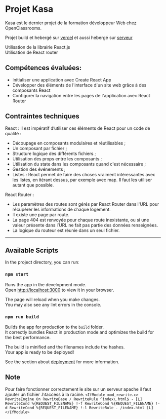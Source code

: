 # Projet Kasa

Kasa est le dernier projet de la formation développeur Web chez OpenClassrooms.

Projet build et hebergé sur [vercel](https://kasa-p7-open-classrooms.vercel.app/) et aussi hebergé sur [serveur](https://kasa.angiepons.fr/)

Utilisation de la librairie React.js  
Utilisation de React router

## Compétences évaluées:

- Initialiser une application avec Create React App
- Développer des éléments de l'interface d'un site web grâce à des composants React
- Configurer la navigation entre les pages de l'application avec React Router

## Contraintes techniques

React :
Il est impératif d’utiliser ces éléments de React pour un code de qualité :

- Découpage en composants modulaires et réutilisables ;
- Un composant par fichier ;
- Structure logique des différents fichiers ;
- Utilisation des props entre les composants ;
- Utilisation du state dans les composants quand c'est nécessaire ;
- Gestion des événements ;
- Listes : React permet de faire des choses vraiment intéressantes avec
  les listes, en itérant dessus, par exemple avec map. Il faut les utiliser
  autant que possible.

React Router :

- Les paramètres des routes sont gérés par React Router dans l'URL
  pour récupérer les informations de chaque logement.
- Il existe une page par route.
- La page 404 est renvoyée pour chaque route inexistante, ou si une
  valeur présente dans l’URL ne fait pas partie des données
  renseignées.
- La logique du routeur est réunie dans un seul fichier.

---

## Available Scripts

In the project directory, you can run:

### `npm start`

Runs the app in the development mode.\
Open [http://localhost:3000](http://localhost:3000) to view it in your browser.

The page will reload when you make changes.\
You may also see any lint errors in the console.

### `npm run build`

Builds the app for production to the `build` folder.\
It correctly bundles React in production mode and optimizes the build for the best performance.

The build is minified and the filenames include the hashes.\
Your app is ready to be deployed!

See the section about [deployment](https://facebook.github.io/create-react-app/docs/deployment) for more information.

## Note

Pour faire fonctionner correctement le site sur un serveur apache il faut ajouter un fichier .htaccess à la racine.
`<IfModule mod_rewrite.c>
  RewriteEngine On
  RewriteBase /
  RewriteRule ^index\.html$ - [L]
  RewriteCond %{REQUEST_FILENAME} !-f
  RewriteCond %{REQUEST_FILENAME} !-d
  RewriteCond %{REQUEST_FILENAME} !-l
  RewriteRule . /index.html [L]
</IfModule>`
